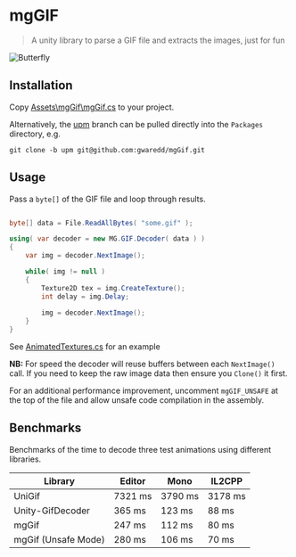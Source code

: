 # mgGIF
> A unity library to parse a GIF file and extracts the images, just for fun

![Butterfly](https://gwaredd.github.io/mgGif/butterfly.gif)

## Installation

Copy [Assets\mgGif\mgGif.cs](https://github.com/gwaredd/mgGif/blob/master/Assets/mgGif/mgGif.cs) to your project.

Alternatively, the [upm](https://github.com/gwaredd/mgGif/tree/upm) branch can be pulled directly into the `Packages` directory, e.g.

```
git clone -b upm git@github.com:gwaredd/mgGif.git
```

## Usage

Pass a `byte[]` of the GIF file and loop through results.

```cs

byte[] data = File.ReadAllBytes( "some.gif" );

using( var decoder = new MG.GIF.Decoder( data ) )
{
    var img = decoder.NextImage();

    while( img != null )
    {
        Texture2D tex = img.CreateTexture();
        int delay = img.Delay;
        
        img = decoder.NextImage();
    }
}
```

See [AnimatedTextures.cs](https://github.com/gwaredd/mgGif/blob/main/Assets/Scenes/Scripts/AnimatedTextures.cs) for an example

**NB:** For speed the decoder will reuse buffers between each `NextImage()` call. If you need to keep the raw image data then ensure you `Clone()` it first.

For an additional performance improvement, uncomment `mgGIF_UNSAFE` at the top of the file and allow unsafe code compilation in the assembly.

## Benchmarks

Benchmarks of the time to decode three test animations using different libraries.

| Library               | Editor    | Mono      | IL2CPP    |
|-----------------------|-----------|----------|------------|
| UniGif                | 7321 ms   | 3790 ms  | 3178 ms    |
| Unity-GifDecoder      | 365  ms   | 123  ms  | 88   ms    |
| mgGif                 | 247  ms   | 112  ms  | 80   ms    |
| mgGif (Unsafe Mode)   | 280  ms   | 106  ms  | 70   ms    |


